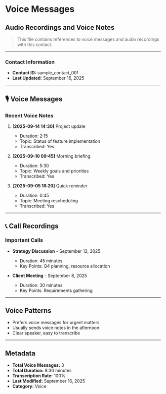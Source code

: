 # Voice Messages

## Audio Recordings and Voice Notes

> This file contains references to voice messages and audio recordings with this contact.

---

### Contact Information
- **Contact ID:** sample_contact_001
- **Last Updated:** September 16, 2025

---

## 🎙️ Voice Messages

### Recent Voice Notes
1. **[2025-09-14 14:30]** Project update
   - Duration: 2:15
   - Topic: Status of feature implementation
   - Transcribed: Yes

2. **[2025-09-10 09:45]** Morning briefing
   - Duration: 5:30
   - Topic: Weekly goals and priorities
   - Transcribed: Yes

3. **[2025-09-05 16:20]** Quick reminder
   - Duration: 0:45
   - Topic: Meeting rescheduling
   - Transcribed: Yes

---

## 📞 Call Recordings

### Important Calls
- **Strategy Discussion** - September 12, 2025
  - Duration: 45 minutes
  - Key Points: Q4 planning, resource allocation
  
- **Client Meeting** - September 8, 2025
  - Duration: 30 minutes
  - Key Points: Requirements gathering

---

## Voice Patterns
- Prefers voice messages for urgent matters
- Usually sends voice notes in the afternoon
- Clear speaker, easy to transcribe

---

## Metadata
- **Total Voice Messages:** 3
- **Total Duration:** 8:30 minutes
- **Transcription Rate:** 100%
- **Last Modified:** September 16, 2025
- **Category:** Voice